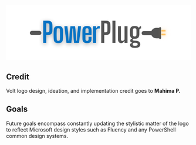 <p align="center">
  <img src="https://github.com/manu-p-1/PowerPlug/blob/master/assets/PowerPlugLogo.png" alt="PowerPlug Logo">
  <br>
</p>

## Credit
Volt logo design, ideation, and implementation credit goes to **Mahima P.**

## Goals
Future goals encompass constantly updating the stylistic matter of the logo to reflect Microsoft design styles such as Fluency and any PowerShell common design systems. 
